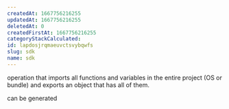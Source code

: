 ```yaml
---
createdAt: 1667756216255
updatedAt: 1667756216255
deletedAt: 0
createdFirstAt: 1667756216255
categoryStackCalculated: 
id: lapdosjrqmaeuvctsvybqwfs
slug: sdk
name: sdk
---
```


operation that imports all functions and variables in the entire project (OS or bundle) and exports an object that has all of them.

can be generated
